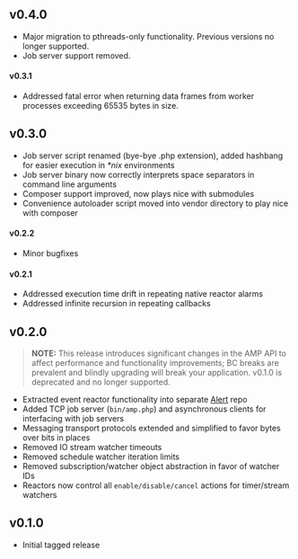 v0.4.0
----------

- Major migration to pthreads-only functionality. Previous versions no longer supported.
- Job server support removed.

#### v0.3.1

- Addressed fatal error when returning data frames from worker processes exceeding 65535 bytes in size.

v0.3.0
------

- Job server script renamed (bye-bye .php extension), added hashbang for easier execution in
  _*nix_ environments
- Job server binary now correctly interprets space separators in command line arguments
- Composer support improved, now plays nice with submodules
- Convenience autoloader script moved into vendor directory to play nice with composer


#### v0.2.2

- Minor bugfixes

#### v0.2.1

- Addressed execution time drift in repeating native reactor alarms
- Addressed infinite recursion in repeating callbacks

v0.2.0
------

> **NOTE:** This release introduces significant changes in the AMP API to affect performance and
> functionality improvements; BC breaks are prevalent and blindly upgrading will break your
> application. v0.1.0 is deprecated and no longer supported.

- Extracted event reactor functionality into separate [Alert][alert-repo] repo
- Added TCP job server (`bin/amp.php`) and asynchronous clients for interfacing with job servers
- Messaging transport protocols extended and simplified to favor bytes over bits in places
- Removed IO stream watcher timeouts
- Removed schedule watcher iteration limits
- Removed subscription/watcher object abstraction in favor of watcher IDs
- Reactors now control all `enable/disable/cancel` actions for timer/stream watchers

v0.1.0
------

- Initial tagged release

[alert-repo]: https://github.com/rdlowrey/Alert "Alert"
